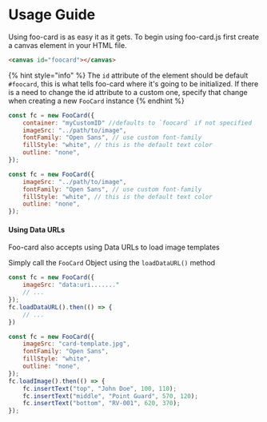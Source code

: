 # Usage Guide

Using foo-card is as easy it as it gets. To begin using foo-card.js first create a canvas element in your HTML file.

```html
<canvas id="foocard"></canvas>
```

{% hint style="info" %}
The `id` attribute of the element should be default `#foocard`, this is what tells foo-card where it's going to be initialized. If there is a need to change the id attribute to a custom one, specify that change when creating a new `FooCard` instance
{% endhint %}

```javascript
const fc = new FooCard({
    container: "myCustomID" //defaults to `foocard` if not specified
    imageSrc: "../path/to/image",
    fontFamily: "Open Sans", // use custom font-family
    fillStyle: "white", // this is the default text color
    outline: "none",
});
```

```javascript
const fc = new FooCard({
    imageSrc: "../path/to/image",
    fontFamily: "Open Sans", // use custom font-family
    fillStyle: "white", // this is the default text color
    outline: "none",
});
```

#### Using Data URLs

Foo-card also accepts using Data URLs to load image templates

Simply call the `FooCard` Object using the `loadDataURL()` method

```javascript
const fc = new FooCard({
    imageSrc: "data:uri......."
    // ...
});
fc.loadDataURL().then(() => {
    // ...
})
```

```javascript
const fc = new FooCard({
    imageSrc: "card-template.jpg",
    fontFamily: "Open Sans",
    fillStyle: "white",
    outline: "none",
});
fc.loadImage().then(() => {
    fc.insertText("top", "John Doe", 100, 110);
    fc.insertText("middle", "Point Guard", 570, 120);
    fc.insertText("bottom", "RV-001", 620, 370);
});
```
